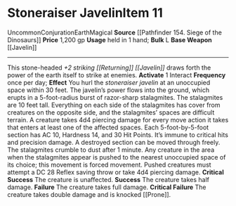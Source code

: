 ﻿---
ac: null
actions: null
alignment: null
base_item: '[[DATABASE/weapon/Javelin|Javelin]]'
bulk: L
burrow_speed: null
climb_speed: null
damage: null
deity: null
duration: null
element: Earth
favored_weapon: null
fly_speed: null
fortitude: null
frequency: null
hands: null
hardness: null
hp: null
id: '648'
item_category: Weapons
item_subcategory: Specific Magic Weapons
land_speed: null
level: '11'
max_speed: null
name: Stoneraiser Javelin
onset: null
price: 1,200 gp
range: null
rarity: Uncommon
reflex: null
requirement: null
resistance: null
saving_throw: null
school: Conjuration
size: null
source: '[[DATABASE/source/Pathfinder 154. Siege of the Dinosaurs|Pathfinder #154:
  Siege of the Dinosaurs]]'
spell: null
stage: null
subcategory: null
swim_speed: null
trait:
- '[[DATABASE/trait/Conjuration|Conjuration]]'
- '[[DATABASE/trait/Earth|Earth]]'
- '[[DATABASE/trait/Magical|Magical]]'
- '[[DATABASE/trait/Uncommon|Uncommon]]'
trigger: null
type: Item
usage: held in 1 hand
weapon_category: null
weapon_group: null
weapon_type: null

---
# Stoneraiser Javelin<span class="item-type">Item 11</span>

<span class="trait-uncommon item-trait">Uncommon</span><span class="item-trait">Conjuration</span><span class="item-trait">Earth</span><span class="item-trait">Magical</span>
**Source** [[Pathfinder 154. Siege of the Dinosaurs]]
**Price** 1,200 gp
**Usage** held in 1 hand; **Bulk** L
**Base Weapon** [[Javelin]]

---
This stone-headed _+2 striking [[Returning]] [[Javelin]]_ draws forth the power of the earth itself to strike at enemies.
**Activate** <span class="action-icon">1</span> Interact **Frequency** once per day; **Effect** You hurl the _stoneraiser javelin_ at an unoccupied space within 30 feet. The javelin’s power flows into the ground, which erupts in a 5-foot-radius burst of razor-sharp stalagmites. The stalagmites are 10 feet tall. Everything on each side of the stalagmites has cover from creatures on the opposite side, and the stalagmites’ spaces are difficult terrain. A creature takes 4d4 piercing damage for every move action it takes that enters at least one of the affected spaces. Each 5-foot-by-5-foot section has AC 10, Hardness 14, and 30 Hit Points. It’s immune to critical hits and precision damage. A destroyed section can be moved through freely. The stalagmites crumble to dust after 1 minute. 
Any creature in the area when the stalagmites appear is pushed to the nearest unoccupied space of its choice; this movement is forced movement. Pushed creatures must attempt a DC 28 Reflex saving throw or take 4d4 piercing damage.
**Critical Success** The creature is unaffected.
**Success** The creature takes half damage.
**Failure** The creature takes full damage.
**Critical Failure** The creature takes double damage and is knocked [[Prone]].